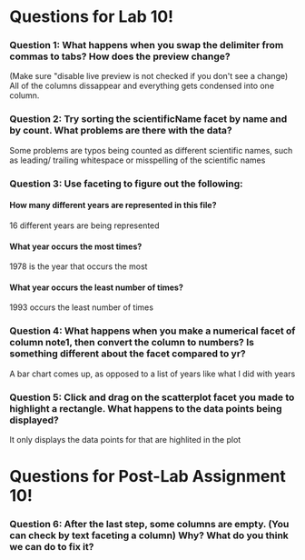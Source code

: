 # Questions for Lab 10!

### Question 1: What happens when you swap the delimiter from commas to tabs? How does the preview change? 
(Make sure "disable live preview is not checked if you don't see a change)
All of the columns dissappear and everything gets condensed into one column.

### Question 2: Try sorting the scientificName facet by name and by count. What problems are there with the data?
Some problems are typos being counted as different scientific names, such as leading/
trailing whitespace or misspelling of the scientific names
### Question 3: Use faceting to figure out the following:
#### How many different years are represented in this file?
16 different years are being represented
#### What year occurs the most times?
1978 is the year that occurs the most
#### What year occurs the least number of times?
1993 occurs the least number of times

### Question 4: What happens when you make a numerical facet of column note1, then convert the column to numbers? Is something different about the facet compared to yr?
A bar chart comes up, as opposed to a list of years like what I did with years

### Question 5: Click and drag on the scatterplot facet you made to highlight a rectangle. What happens to the data points being displayed?
It only displays the data points for that are highlited in the plot

# Questions for Post-Lab Assignment 10!

### Question 6: After the last step, some columns are empty. (You can check by text faceting a column) Why? What do you think we can do to fix it?
